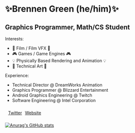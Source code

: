 <div style="display:flex">
    <div>
    <h1 style="border-bottom:none;">✨Brennen Green (he/him)✨</h1>
    <h2>Graphics Programmer, Math/CS Student</h2>
    Interests:
    <ul>
        <li>🎥 Film / Film VFX 🎥</li>
        <li>🎮 Games / Game Engines 🎮</li>
        <li>💡 Physically Based Rendering and Animation 💡</li>
        <li>🎨 Technical Art 🎨</li>
    </ul>
    Experience:
    <ul>
        <li> Technical  Director @ DreamWorks Animation</li>
        <li>Graphics Programmer @ Blizzard Entertainment</li>
        <li>Android Graphics Engineering @ Twitch</li>
        <li>Software Engineering @ Intel Corporation</li>
    </ul>
    </div>
</div>
<div style = "display:flex;padding:10px;">
    <a style="padding-right:10px;" href="https://twitter.com/TheBrennenGreen">Twitter</a>
    <a style="padding-right:10px;"href="https://www.brennengreen.dev/">Website</a>
</div>

[![Anurag's GitHub stats](https://github-readme-stats.vercel.app/api?username=brennengreen)](https://github.com/anuraghazra/github-readme-stats)

